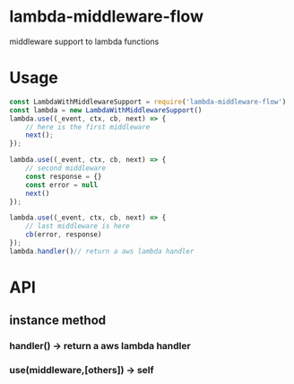 # lambda-middleware-flow
middleware support to lambda functions

# Usage
```js
const LambdaWithMiddlewareSupport = require('lambda-middleware-flow')
const lambda = new LambdaWithMiddlewareSupport()
lambda.use((_event, ctx, cb, next) => {
    // here is the first middleware
    next();
});

lambda.use((_event, ctx, cb, next) => {
    // second middleware
    const response = {}
    const error = null
    next()
});

lambda.use((_event, ctx, cb, next) => {
    // last middleware is here
    cb(error, response)
});
lambda.handler()// return a aws lambda handler
```


# API

## instance method

### handler() -> return a aws lambda handler

### use(middleware,[others]) -> self